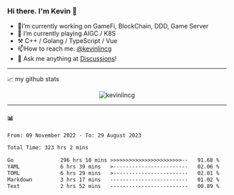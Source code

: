 ### Hi there. I'm Kevin 👋

- 🔭I’m currently working on GameFi, BlockChain, DDD, Game Server
- 🌱 I’m currently playing AIGC / K8S
-   :hammer_and_pick: C++ / Golang / TypeScript / Vue
- 📫How to reach me: [@kevinlincg](https://twitter.com/kevinlincg) 
-   :thought_balloon: Ask me anything at [Discussions](https://github.com/kevinlincg/kevinlincg/discussions/new)!

---

📈 my github stats

<p align="center"> <img src="https://github-readme-stats-ouuan.vercel.app/api?username=kevinlincg&theme=dark&show_icons=true&count_private=true" alt="kevinlincg" />

---

#### :bar_chart: 

<!--START_SECTION:waka-->

```txt
From: 09 November 2022 - To: 29 August 2023

Total Time: 323 hrs 2 mins

Go               296 hrs 10 mins >>>>>>>>>>>>>>>>>>>>>>>--   91.68 %
YAML             6 hrs 39 mins   >------------------------   02.06 %
TOML             6 hrs 29 mins   >------------------------   02.01 %
Markdown         3 hrs 17 mins   -------------------------   01.02 %
Text             2 hrs 52 mins   -------------------------   00.89 %
```

<!--END_SECTION:waka-->
